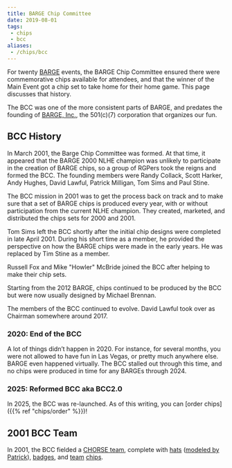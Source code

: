 ```yaml
---
title: BARGE Chip Committee
date: 2019-08-01
tags:
 - chips
 - bcc
aliases:
 - /chips/bcc
---
```


For twenty [BARGE](/) events,
the BARGE Chip Committee ensured there were commemorative chips available for
attendees, and that the winner of the Main Event got a chip set to take home
for their home game. This page discusses that history.

The BCC was one of the more consistent parts of BARGE, and predates the
founding of [BARGE, Inc.](/inc), the 501(c)(7) corporation that organizes our
fun.

## BCC History

In March 2001, the Barge Chip Committee was formed. At that time, it appeared that the BARGE
2000 NLHE champion was unlikely to participate in the creation of BARGE chips,
so a group of RGPers took the reigns and formed the BCC. The founding members
were Randy Collack, Scott Harker, Andy Hughes, David Lawful, Patrick Milligan,
Tom Sims and Paul Stine.

The BCC mission in 2001 was to get the process back on track and to make sure
that a set of BARGE chips is produced every year, with or without participation
from the current NLHE champion. They created, marketed, and distributed the
chips sets for 2000 and 2001.

Tom Sims left the BCC shortly after the initial chip designs were completed in
late April 2001. During his short time as a member, he provided the perspective
on how the BARGE chips were made in the early years. He was replaced by Tim
Stine as a member.

Russell Fox and Mike "Howler" McBride joined the BCC after helping to make
their chip sets.

Starting from the 2012 BARGE, chips continued to be produced by the BCC but
were now usually designed by Michael Brennan.

The members of the BCC continued to evolve.  David Lawful took over as Chairman
somewhere around 2017.

### 2020: End of the BCC

A lot of things didn’t happen in 2020.  For instance, for several months, you
were not allowed to have fun in Las Vegas, or pretty much anywhere else. BARGE
even happened virtually.  The BCC stalled out through this time, and no chips
were produced in time for any BARGEs through 2024.

### 2025: Reformed BCC aka BCC2.0

In 2025, the BCC was re-launched.  As of this writing, you can [order chips]({{% ref "chips/order" %}})!

## 2001 BCC Team

In 2001, the BCC fielded a [CHORSE team](Team_BCC.jpg), complete with
[hats](BCC_hat_design.jpg) ([modeled by Patrick](Team_BCC_hat.jpg)), 
[badges](Team_BCC.jpg),
and [team](BCC_chips.jpg) [chips](Scottro.jpg).
